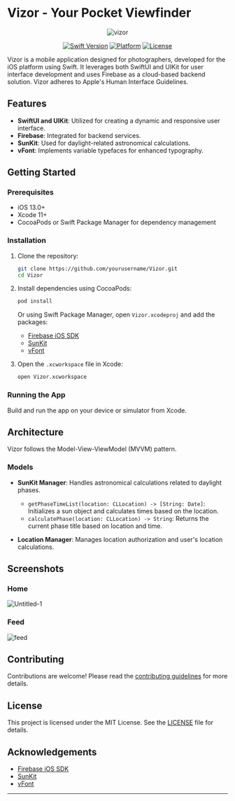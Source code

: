 # Vizor - Your Pocket Viewfinder

<div align="center">

![vizor](https://github.com/egecam/Vizor/assets/23506587/01dee2e6-96e3-449d-9ae0-4a8088cd647c)

[![Swift Version](https://img.shields.io/badge/Swift-5.0-orange.svg)](https://swift.org)
[![Platform](https://img.shields.io/cocoapods/p/LFAlertController.svg?style=flat)](https://developer.apple.com/ios/)
[![License](https://img.shields.io/badge/License-MIT-blue.svg)](LICENSE)

</div>

Vizor is a mobile application designed for photographers, developed for the iOS platform using Swift. It leverages both SwiftUI and UIKit for user interface development and uses Firebase as a cloud-based backend solution. Vizor adheres to Apple's Human Interface Guidelines.

## Features

- **SwiftUI and UIKit**: Utilized for creating a dynamic and responsive user interface.
- **Firebase**: Integrated for backend services.
- **SunKit**: Used for daylight-related astronomical calculations.
- **vFont**: Implements variable typefaces for enhanced typography.

## Getting Started

### Prerequisites

- iOS 13.0+
- Xcode 11+
- CocoaPods or Swift Package Manager for dependency management

### Installation

1. Clone the repository:
    ```sh
    git clone https://github.com/yourusername/Vizor.git
    cd Vizor
    ```
2. Install dependencies using CocoaPods:
    ```sh
    pod install
    ```
    Or using Swift Package Manager, open `Vizor.xcodeproj` and add the packages:
    - [Firebase iOS SDK](https://github.com/firebase/firebase-ios-sdk)
    - [SunKit](https://github.com/Sunlitt/SunKit)
    - [vFont](https://github.com/dufflink/vfont)

3. Open the `.xcworkspace` file in Xcode:
    ```sh
    open Vizor.xcworkspace
    ```

### Running the App

Build and run the app on your device or simulator from Xcode.

## Architecture

Vizor follows the Model-View-ViewModel (MVVM) pattern.

### Models

- **SunKit Manager**: Handles astronomical calculations related to daylight phases.
  - `getPhaseTimeList(location: CLLocation) -> [String: Date]`: Initializes a sun object and calculates times based on the location.
  - `calculatePhase(location: CLLocation) -> String`: Returns the current phase title based on location and time.

- **Location Manager**: Manages location authorization and user's location calculations.

## Screenshots

### Home
![Untitled-1](https://github.com/egecam/Vizor/assets/23506587/83656b18-4a9c-45e1-80c6-ed1cdced987d)

### Feed
![feed](https://github.com/egecam/Vizor/assets/23506587/6c4931e4-e09e-4a2d-aad4-642e9caf14b9)


## Contributing

Contributions are welcome! Please read the [contributing guidelines](CONTRIBUTING.md) for more details.

## License

This project is licensed under the MIT License. See the [LICENSE](LICENSE) file for details.

## Acknowledgements

- [Firebase iOS SDK](https://github.com/firebase/firebase-ios-sdk)
- [SunKit](https://github.com/Sunlitt/SunKit)
- [vFont](https://github.com/dufflink/vfont)

---
